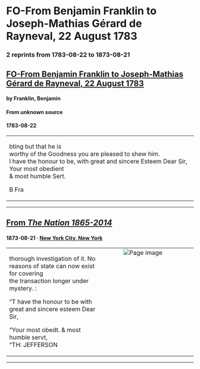 
# FO-From Benjamin Franklin to Joseph-Mathias Gérard de Rayneval, 22 August 1783

### 2 reprints from 1783-08-22 to 1873-08-21

## [FO-From Benjamin Franklin to Joseph-Mathias Gérard de Rayneval, 22 August 1783](https://founders.archives.gov/documents/Franklin/01-40-02-0308)

#### by Franklin, Benjamin

#### From unknown source

#### 1783-08-22

<table style="width: 100%;"><tr><td style="width: 50%">

bting but that he is  
worthy of the Goodness you are pleased to shew him.  
I have the honour to be, with great and sincere Esteem Dear Sir, Your most obedient  
&amp; most humble Sert.  
  
B Fra
</td></tr></table>

---

## [From _The Nation 1865-2014_](https://archive.org/details/sim_nation_1873-08-21_17_425/page/n9/mode/1up?view=theater)

#### 1873-08-21 &middot; [New York City, New York](http://dbpedia.org/resource/New_York_City)

<table style="width: 100%;"><tr><td style="width: 50%">

  
thorough investigation of it. No reasons of state can now exist for covering  
the transaction longer under mystery. :  
  
“T have the honour to be with great and sincere esteem Dear Sir,  
  
“Your most obedt. &amp; most humble servt,  
“TH: JEFFERSON
</td><td style="width: 50%; max-height: 75%; margin: auto; display: block;">
<img alt="Page image" src="https://iiif.archive.org/iiif/sim_nation_1873-08-21_17_425&#0036;9/pct:11.461704,32.264398,38.565264,4.253927/600,/0/default.jpg"/>
</td>
</tr></table>

---

